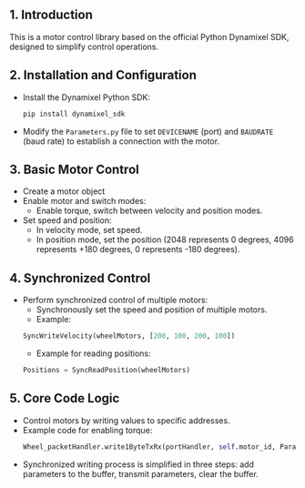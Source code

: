 ## 1. **Introduction**
This is a motor control library based on the official Python Dynamixel SDK, designed to simplify control operations.

## 2. **Installation and Configuration**
   - Install the Dynamixel Python SDK: 
     ```bash
     pip install dynamixel_sdk
     ```
   - Modify the `Parameters.py` file to set `DEVICENAME` (port) and `BAUDRATE` (baud rate) to establish a connection with the motor.

## 3. **Basic Motor Control**
   - Create a motor object
   - Enable motor and switch modes:
     - Enable torque, switch between velocity and position modes.
   - Set speed and position:
     - In velocity mode, set speed.
     - In position mode, set the position (2048 represents 0 degrees, 4096 represents +180 degrees, 0 represents -180 degrees).

## 4. **Synchronized Control**
   - Perform synchronized control of multiple motors:
     - Synchronously set the speed and position of multiple motors.
     - Example: 
     ```python
     SyncWriteVelocity(wheelMotors, [200, 100, 200, 100])
     ```
     - Example for reading positions:
     ```python
     Positions = SyncReadPosition(wheelMotors)
     ```

## 5. **Core Code Logic**
   - Control motors by writing values to specific addresses.
   - Example code for enabling torque:
     ```python
     Wheel_packetHandler.write1ByteTxRx(portHandler, self.motor_id, Parameters.ADDR_TORQUE_ENABLE, 1)
     ```
   - Synchronized writing process is simplified in three steps: add parameters to the buffer, transmit parameters, clear the buffer.
